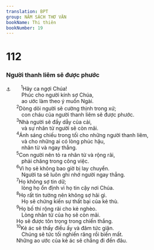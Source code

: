 ```yaml
---
translation: BPT
group: NĂM SÁCH THƠ VĂN
bookName: Thi thiên 
bookNumber: 19
---
```


<div class="title"><h1>112</h1><h3>Người thanh liêm sẽ được phước</h3></div>
<a data-toggle="tooltip" data-placement="bottom" title="Trong tiếng Hê-bơ-rơ, mỗi câu trong Thi thiên nầy bắt đầu bằng một tự mẫu liên tục.">⚓</a><span class="verse thi_112_1">  <sup>1</sup>Hãy ca ngợi Chúa!<br/>   Phúc cho người kính sợ Chúa,<br/>   ao ước làm theo ý muốn Ngài.<br/></span>
<span class="verse thi_112_2">  <sup>2</sup>Dòng dõi người sẽ cường thịnh trong xứ;<br/>   con cháu của người thanh liêm sẽ được phước.<br/></span>
<span class="verse thi_112_3">  <sup>3</sup>Nhà người sẽ đầy dẫy của cải,<br/>   và sự nhân từ người sẽ còn mãi.<br/></span>
<span class="verse thi_112_4">  <sup>4</sup>Ánh sáng chiếu trong tối cho những người thanh liêm,<br/>   và cho những ai có lòng phúc hậu,<br/>   nhân từ và ngay thẳng.<br/></span>
<span class="verse thi_112_5">  <sup>5</sup>Con người nên tỏ ra nhân từ và rộng rãi,<br/>   phải chăng trong công việc.<br/></span>
<span class="verse thi_112_6">  <sup>6</sup>Vì họ sẽ không bao giờ bị lay chuyển.<br/>   Người ta sẽ luôn ghi nhớ người ngay thẳng.<br/></span>
<span class="verse thi_112_7">  <sup>7</sup>Họ không sợ tin dữ;<br/>   lòng họ ổn định vì họ tin cậy nơi Chúa.<br/></span>
<span class="verse thi_112_8">  <sup>8</sup>Họ rất tin tưởng nên không sợ hãi gì.<br/>   Họ sẽ chứng kiến sự thất bại của kẻ thù.<br/></span>
<span class="verse thi_112_9">  <sup>9</sup>Họ bố thí rộng rãi cho kẻ nghèo.<br/>   Lòng nhân từ của họ sẽ còn mãi.<br/>  Họ sẽ được tôn trọng trong chiến thắng.<br/></span>
<span class="verse thi_112_10">  <sup>10</sup>Kẻ ác sẽ thấy điều ấy và đâm tức giận.<br/>   Chúng sẽ tức tối nghiến răng rồi biến mất.<br/>  Những ao ước của kẻ ác sẽ chẳng đi đến đâu.<br/></span>
